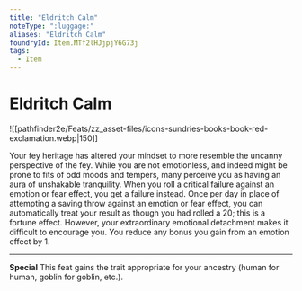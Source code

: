 ```yaml
---
title: "Eldritch Calm"
noteType: ":luggage:"
aliases: "Eldritch Calm"
foundryId: Item.MTf2lHJjpjY6G73j
tags:
  - Item
---
```


# Eldritch Calm
![[pathfinder2e/Feats/zz_asset-files/icons-sundries-books-book-red-exclamation.webp|150]]

Your fey heritage has altered your mindset to more resemble the uncanny perspective of the fey. While you are not emotionless, and indeed might be prone to fits of odd moods and tempers, many perceive you as having an aura of unshakable tranquility. When you roll a critical failure against an emotion or fear effect, you get a failure instead. Once per day in place of attempting a saving throw against an emotion or fear effect, you can automatically treat your result as though you had rolled a 20; this is a fortune effect. However, your extraordinary emotional detachment makes it difficult to encourage you. You reduce any bonus you gain from an emotion effect by 1.

* * *

**Special** This feat gains the trait appropriate for your ancestry (human for human, goblin for goblin, etc.).
